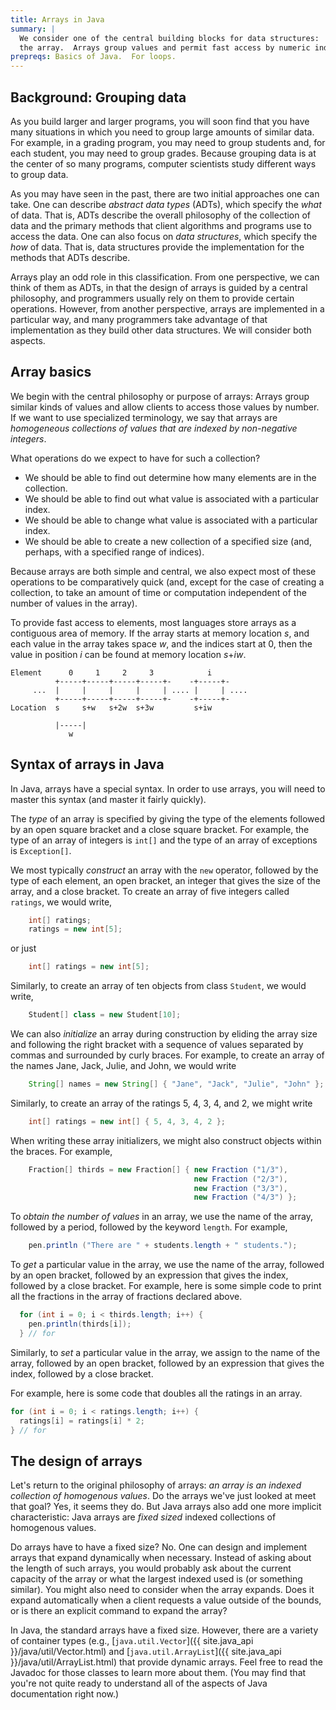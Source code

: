 ```yaml
---
title: Arrays in Java
summary: |
  We consider one of the central building blocks for data structures: 
  the array.  Arrays group values and permit fast access by numeric index.  
prepreqs: Basics of Java.  For loops.
---
```

Background: Grouping data
-------------------------

As you build larger and larger programs, you will soon find that you have many situations in which you need to group large amounts of similar data.  For example, in a grading program, you may need to group students and, for each student, you may need to group grades.  Because grouping data is at the center of so many programs, computer scientists study different ways to group data.

As you may have seen in the past, there are two initial approaches one can take.  One can describe *abstract data types* (ADTs), which specify the *what* of data.   That is, ADTs describe the overall philosophy of the collection of data and the primary methods that client algorithms and programs use to access the data.  One can also focus on *data structures*, which specify the *how* of data.  That is, data structures provide the implementation for the methods that ADTs describe.

Arrays play an odd role in this classification.  From one perspective, we can think of them as ADTs, in that the design of arrays is guided by a central philosophy, and programmers usually rely on them to provide certain operations.  However, from another perspective, arrays are implemented in a particular way, and many programmers take advantage of that implementation as they build other data structures.  We will consider both aspects.

Array basics
------------

We begin with the central philosophy or purpose of arrays: Arrays group similar kinds of values and allow clients to access those values by number.  If we want to use specialized terminology, we say that arrays are *homogeneous collections of values that are indexed by non-negative integers*.

What operations do we expect to have for such a collection?

* We should be able to find out determine how many elements are in the collection.
* We should be able to find out what value is associated with a particular index.
* We should be able to change what value is associated with a particular index.
* We should be able to create a new collection of a specified size (and, perhaps, with a specified range of indices).

Because arrays are both simple and central, we also expect most of these operations to be comparatively quick (and, except for the case of creating a collection, to take an amount of time or computation independent of the number of values in the array).

To provide fast access to elements, most languages store arrays as a contiguous area of memory.  If the array starts at memory location *s*, and each value in the array takes space *w*, and the indices start at 0, then the value in position *i* can be found at memory location *s*+*iw*.


```
Element      0     1     2     3            i
          +-----+-----+-----+-----+-    -+-----+-
     ...  |     |     |     |     | .... |     | ....
          +-----+-----+-----+-----+-    -+-----+-
Location  s     s+w   s+2w  s+3w         s+iw

          |-----|
             w
```

Syntax of arrays in Java
------------------------

In Java, arrays have a special syntax.  In order to use arrays, you will need to master this syntax (and master it fairly quickly).

The *type* of an array is specified by giving the type of the elements followed by an open square bracket and a close square bracket.  For example, the type of an array of integers is `int[]` and the type of an array of exceptions is `Exception[]`.

We most typically *construct* an array with the `new` operator, followed by the type of each element, an open bracket, an integer that gives the size of the array, and a close bracket.  To create an array of five integers called `ratings`, we would write,

```java
    int[] ratings;
    ratings = new int[5];
```

or just

```java
    int[] ratings = new int[5];
```

Similarly, to create an array of ten objects from class `Student`, we would write,

```java
    Student[] class = new Student[10];
```

We can also *initialize* an array during construction by eliding the array size and following the right bracket with a sequence of values separated by commas and surrounded by curly braces.  For example, to create an array of the names Jane, Jack, Julie, and John, we would write

```java
    String[] names = new String[] { "Jane", "Jack", "Julie", "John" };
```

Similarly, to create an array of the ratings 5, 4, 3, 4, and 2, we might write

```java
    int[] ratings = new int[] { 5, 4, 3, 4, 2 };
```

When writing these array initializers, we might also construct objects within the braces.  For example,

```java
    Fraction[] thirds = new Fraction[] { new Fraction ("1/3"),
                                         new Fraction ("2/3"),
                                         new Fraction ("3/3"),
                                         new Fraction ("4/3") };
```

To *obtain the number of values* in an array, we use the name of the array, followed by a period, followed by the keyword `length`.  For example,

```java
    pen.println ("There are " + students.length + " students.");
```

To *get* a particular value in the array, we use the name of the array, followed by an open bracket, followed by an expression that gives the index, followed by a close bracket.  For example, here is some simple code to print all the fractions in the array of fractions declared above.

```java
  for (int i = 0; i < thirds.length; i++) {
    pen.println(thirds[i]);
  } // for
```

Similarly, to *set* a particular value in the array, we assign to the name of the array, followed by an open bracket, followed by an expression that gives the index, followed by a close bracket.

For example, here is some code that doubles all the ratings in an array.

```java 
for (int i = 0; i < ratings.length; i++) {
  ratings[i] = ratings[i] * 2;
} // for 
```

The design of arrays
--------------------

Let's return to the original philosophy of arrays: *an array is an indexed collection of homogenous values*.  Do the arrays we've just looked at meet that goal?  Yes, it seems they do.  But Java arrays also add one more implicit characteristic: Java arrays are *fixed sized* indexed collections of homogenous values.

Do arrays have to have a fixed size?  No.  One can design and implement arrays that expand dynamically when necessary.  Instead of asking about the length of such arrays, you would probably ask about the current capacity of the array or what the largest indexed used is (or something similar).  You might also need to consider when the array expands.  Does it expand automatically when a client requests a value outside of the bounds, or is there an explicit command to expand the array?

In Java, the standard arrays have a fixed size.  However, there are a variety of container types (e.g., [`java.util.Vector`]({{ site.java_api }}/java/util/Vector.html) and [`java.util.ArrayList`]({{ site.java_api }}/java/util/ArrayList.html) that provide dynamic arrays.  Feel free to read the Javadoc for those classes to learn more about them.  (You may find that you're not quite ready to understand all of the aspects of Java documentation right now.)

